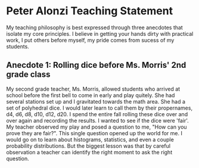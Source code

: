 # Peter Alonzi Teaching Statement
My teaching philosophy is best expressed through three anecdotes that isolate my core principles. I believe in getting your hands dirty with practical work, I put others before myself, my pride comes from sucess of my students.

## Anecdote 1: Rolling dice before Ms. Morris' 2nd grade class
My second grade teacher, Ms. Morris, allowed students who arrived at school before the first bell to come in early and play quitely. She had several stations set up and I gravitated towards the math area. She had a set of polyhedral dice. I would later learn to call them by their propernames, d4, d6, d8, d10, d12, d20. I spend the entire fall rolling these dice over and over again and recording the results. I wanted to see if the dice were 'fair'. My teacher observed my play and posed a question to me, "How can you prove they are fair?". This single question opened up the world for me. I would go on to learn about histograms, statistics, and even a couple probability distributions. But the biggest lesson was that by careful observation a teacher can identify the right moment to ask the right question.
